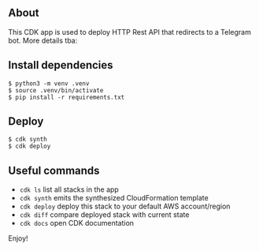 
## About
This CDK app is used to deploy HTTP Rest API that redirects to a Telegram bot. 
More details tba:

## Install dependencies

```
$ python3 -m venv .venv
$ source .venv/bin/activate
$ pip install -r requirements.txt
```
## Deploy

```
$ cdk synth
$ cdk deploy
```

## Useful commands

 * `cdk ls`          list all stacks in the app
 * `cdk synth`       emits the synthesized CloudFormation template
 * `cdk deploy`      deploy this stack to your default AWS account/region
 * `cdk diff`        compare deployed stack with current state
 * `cdk docs`        open CDK documentation

Enjoy!
